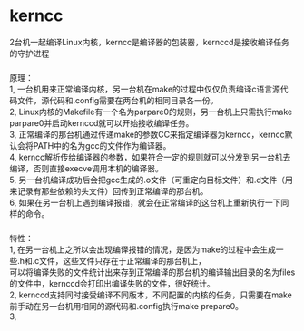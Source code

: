 # kerncc
2台机一起编译Linux内核，kerncc是编译器的包装器，kernccd是接收编译任务的守护进程

###
原理：<br/>
1, 一台机用来正常编译内核，另一台机在make的过程中仅仅负责编译c语言源代码文件，源代码和.config需要在两台机的相同目录各一份。<br/>
2, Linux内核的Makefile有一个名为parpare0的规则，另一台机上只需执行make parpare0并启动kernccd就可以开始接收编译任务。<br/>
3, 正常编译的那台机通过传递make的参数CC来指定编译器为kerncc，kerncc默认会将PATH中的名为gcc的文件作为编译器。<br/>
4, kerncc解析传给编译器的参数，如果符合一定的规则就可以分发到另一台机去编译，否则直接execve调用本机的编译器。<br/>
5, 另一台机编译成功后会把gcc生成的.o文件（可重定向目标文件）和.d文件（用来记录有那些依赖的头文件）回传到正常编译的那台机。<br/>
6, 如果在另一台机上遇到编译报错，就会在正常编译的这台机上重新执行一下同样的命令。<br/>

###
特性：<br/>
1, 在另一台机上之所以会出现编译报错的情况，是因为make的过程中会生成一些.h和.c文件，这些文件只存在于正常编译的那台机上，<br/>
可以将编译失败的文件统计出来存到正常编译的那台机的编译输出目录的名为files的文件中，kernccd会打印出编译失败的文件，很好统计。<br/>
2, kernccd支持同时接受编译不同版本，不同配置的内核的任务，只需要在make前手动在另一台机用相同的源代码和.config执行make prepare0。<br/>
3, 

